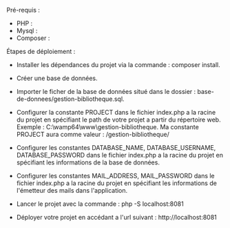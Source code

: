 Pré-requis : 

- PHP : 
- Mysql : 
- Composer : 


Étapes de déploiement : 

- Installer les dépendances du projet via la commande : composer install.

- Créer une base de données.

- Importer le ficher de la base de données situé dans le dossier : base-de-donnees/gestion-bibliotheque.sql.

- Configurer la constante PROJECT dans le fichier index.php a la racine du projet en spécifiant le path de votre projet a partir du répertoire web. 
Exemple : C:\wamp64\www\gestion-bibliotheque. Ma constante PROJECT aura comme valeur : /gestion-bibliotheque/

- Configurer les constantes DATABASE_NAME, DATABASE_USERNAME, DATABASE_PASSWORD dans le fichier index.php a la racine du projet en spécifiant les informations de la base de données.

- Configurer les constantes MAIL_ADDRESS, MAIL_PASSWORD dans le fichier index.php a la racine du projet en spécifiant les informations de l'émetteur des mails dans l'application.

- Lancer le projet avec la commande : php -S localhost:8081

- Déployer votre projet en accédant a l'url suivant : http://localhost:8081